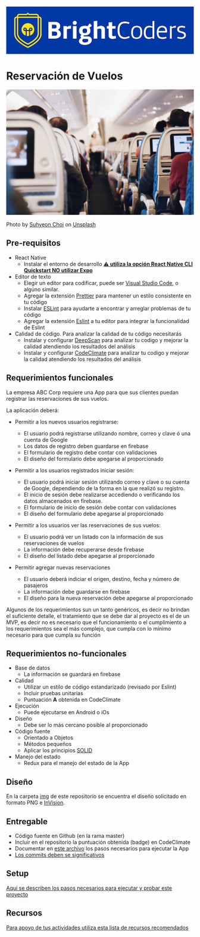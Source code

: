 ![BrightCoders Logo](img/logo-bc.png)

# Reservación de Vuelos

![Cover](img/cover.jpg)

<span>Photo by <a href="https://unsplash.com/@by_syeoni?utm_source=unsplash&amp;utm_medium=referral&amp;utm_content=creditCopyText">Suhyeon Choi</a> on <a href="https://unsplash.com/s/photos/flight?utm_source=unsplash&amp;utm_medium=referral&amp;utm_content=creditCopyText">Unsplash</a></span>

## Pre-requisitos
-  React Native
   - Instalar el entorno de desarrollo [**:warning: utiliza la opción React Native CLI Quickstart NO utilizar Expo**](https://reactnative.dev/docs/environment-setup)
- Editor de texto
  - Elegir un editor para codificar, puede ser [Visual Studio Code](https://code.visualstudio.com/), o algúno similar.
  - Agregar la extensión [Prettier](https://marketplace.visualstudio.com/items?itemName=esbenp.prettier-vscode) para mantener un estilo consistente en tu código
  - Instalar [ESLint](https://eslint.org/) para ayudarte a encontrar y arreglar problemas de tu código
  - Agregar la extensión [Eslint](https://marketplace.visualstudio.com/items?itemName=dbaeumer.vscode-eslint) a tu editor para integrar la funcionalidad de Eslint
- Calidad de código. Para analizar la calidad de tu código necesitarás
  - Instalar y configurar [DeepScan](https://deepscan.io/) para analizar tu codigo y mejorar la calidad atendiendo los resultados del análisis
  - Instalar y configurar [CodeClimate](https://codeclimate.com/) para analizar tu codigo y mejorar la calidad atendiendo los resultados del análisis
  
## Requerimientos funcionales
  
La empresa ABC Corp requiere una App para que sus clientes puedan registrar las reservaciones de sus vuelos. 
  
La aplicación deberá:
  
- Permitir a los nuevos usuarios registrarse:
  - El usuario podrá registrarse utilizando nombre, correo y clave ó una cuenta de Google
  - Los datos de registro deben guardarse en firebase
  - El formulario de registro debe contar con validaciones
  - El diseño del formulario debe apegarse al proporcionado
  
- Permitir a los usuarios registrados iniciar sesión:
  - El usuario podrá iniciar sesión utilizando correo y clave o su cuenta de Google, dependiendo de la forma en la que realizó su registro.
  - El inicio de sesión debe realizarse accediendo o verificando los datos almacenados en firebase.
  - El formulario de inicio de sesión debe contar con validaciones
  - El diseño del formulario debe apegarse al proporcionado
  
- Permitir a los usuarios ver las reservaciones de sus vuelos:
  - El usuario podrá ver un listado con la información de sus reservaciones de vuelos
  - La información debe recuperarse desde firebase
  - El diseño del listado debe apegarse al proporcionado
  
- Permitir agregar nuevas reservaciones
  - El usuario deberá indiciar el origen, destino, fecha y número de pasajeros
  - La información debe guardarse en firebase
  - El diseño para la nueva reservación debe apegarse al proporcionado
  
 Algunos de los requerimientos sun un tanto genéricos, es decir no brindan el suficiente detalle, el tratamiento que se debe dar al proyecto es el de un MVP, es decir no es necesario que el funcionamiento o el cumplimiento a los requerimientos sea el más complejo, que cumpla con lo mínimo necesario para que cumpla su función
  
## Requerimientos no-funcionales
 - Base de datos
   - La información se guardará en firebase
 - Calidad
   - Utilizar un estilo de código estandarizado (revisado por Eslint)
   - Incluir pruebas unitarias
   - Puntuación **A** obtenida en CodeClimate
- Ejecución 
   - Puede ejecutarse en Android o iOs
- Diseño
   - Debe ser lo más cercano posible al proporcionado
- Código fuente
   - Orientado a Objetos
   - Métodos pequeños
   - Aplicar los principios [SOLID](https://blog.usejournal.com/how-to-apply-solid-principles-in-react-applications-6c964091a982)
 - Manejo del estado
   - Redux para el manejo del estado de la App
  
## Diseño
En la carpeta [img](/img) de este repositorio se encuentra el diseño solicitado en formato PNG e [InVision](https://www.invisionapp.com/).
  
## Entregable
- Código fuente en Github (en la rama master)
- Incluir en el repositorio la puntuación obtenida (badge) en CodeClimate
- Documentar en [este archivo](setup/README.md) los pasos necesarios para ejecutar la App
- [Los commits deben se significativos](https://medium.com/better-programming/you-need-meaningful-commit-messages-d869e44e98d4)


## Setup
[Aquí se describen los pasos necesarios para ejecutar y probar este proyecto](setup/README.md)

## Recursos
[Para apoyo de tus actividades utiliza esta lista de recursos recomendados](https://brightcoder.gitbook.io/handbook/react-native)
  
